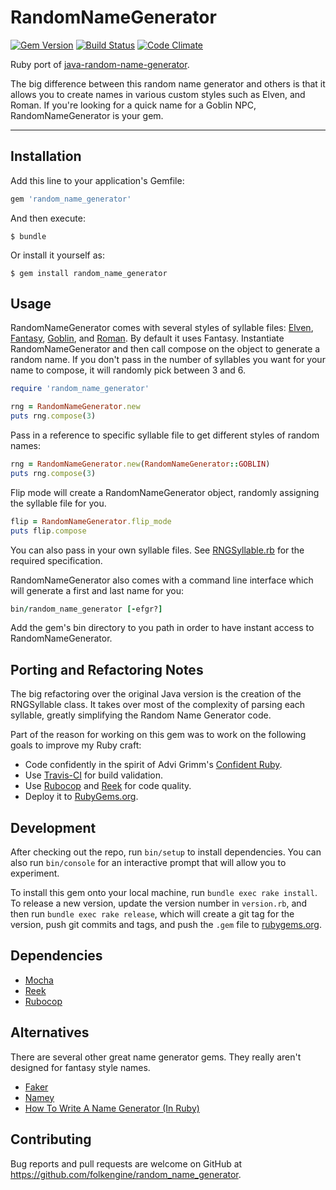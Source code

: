 # RandomNameGenerator

[![Gem Version](https://badge.fury.io/rb/random_name_generator.svg)](https://badge.fury.io/rb/random_name_generator)
[![Build Status](https://travis-ci.org/folkengine/random_name_generator.svg?branch=master)](https://travis-ci.org/folkengine/random_name_generator)
[![Code Climate](https://codeclimate.com/github/folkengine/random_name_generator/badges/gpa.svg)](https://codeclimate.com/github/folkengine/random_name_generator)

Ruby port of [java-random-name-generator](https://github.com/folkengine/java-random-name-generator).

The big difference between this random name generator and others is that it allows you to create names in various
custom styles such as Elven, and Roman. If you're looking for a quick name for a Goblin NPC, RandomNameGenerator is
your gem.

------


## Installation

Add this line to your application's Gemfile:

```ruby
gem 'random_name_generator'
```

And then execute:

    $ bundle

Or install it yourself as:

    $ gem install random_name_generator

## Usage

RandomNameGenerator comes with several styles of syllable files:
[Elven](https://github.com/folkengine/random_name_generator/blob/master/lib/random_name_generator/languages/elven.txt),
[Fantasy](https://github.com/folkengine/random_name_generator/blob/master/lib/random_name_generator/languages/fantasy.txt),
[Goblin](https://github.com/folkengine/random_name_generator/blob/master/lib/random_name_generator/languages/goblin.txt),
and [Roman](https://github.com/folkengine/random_name_generator/blob/master/lib/random_name_generator/languages/roman.txt).
By default it uses Fantasy. Instantiate RandomNameGenerator and then call compose on the object to generate a random name.
If you don't pass in the number of syllables you want for your name  to compose, it will randomly pick between 3 and 6.

```ruby
require 'random_name_generator'

rng = RandomNameGenerator.new
puts rng.compose(3)
```

Pass in a reference to specific syllable file to get different styles of random names:

```ruby
rng = RandomNameGenerator.new(RandomNameGenerator::GOBLIN)
puts rng.compose(3)
```

Flip mode will create a RandomNameGenerator object, randomly assigning the syllable file for you.

```ruby
flip = RandomNameGenerator.flip_mode
puts flip.compose
```

You can also pass in your own syllable files. See
[RNGSyllable.rb](https://github.com/folkengine/random_name_generator/blob/master/lib/random_name_generator/rng_syllable.rb)
for the required specification.

RandomNameGenerator also comes with a command line interface which will generate a first and last name for you:

```ruby
bin/random_name_generator [-efgr?]
```

Add the gem's bin directory to you path in order to have instant access to RandomNameGenerator.

## Porting and Refactoring Notes

The big refactoring over the original Java version is the creation of the RNGSyllable class. It takes 
over most of the complexity of parsing each syllable, greatly simplifying the Random Name Generator code.
 
Part of the reason for working on this gem was to work on the following goals to improve my Ruby craft:

* Code confidently in the spirit of Advi Grimm's [Confident Ruby](http://www.confidentruby.com/).
* Use [Travis-CI](https://travis-ci.org/folkengine/random_name_generator) for build validation.
* Use [Rubocop](https://github.com/bbatsov/rubocop) and [Reek](https://github.com/troessner/reek) for code quality. 
* Deploy it to [RubyGems.org](https://rubygems.org/gems/random_name_generator).

## Development

After checking out the repo, run `bin/setup` to install dependencies. You can also run `bin/console` for an interactive prompt that will allow you to experiment.

To install this gem onto your local machine, run `bundle exec rake install`. To release a new version, update the version number in `version.rb`, and then run `bundle exec rake release`, which will create a git tag for the version, push git commits and tags, and push the `.gem` file to [rubygems.org](https://rubygems.org).

## Dependencies

* [Mocha](https://github.com/freerange/mocha)
* [Reek](https://github.com/troessner/reek)
* [Rubocop](https://github.com/bbatsov/rubocop)

## Alternatives

There are several other great name generator gems. They really aren't designed for fantasy style names.

* [Faker](https://github.com/stympy/faker)
* [Namey](https://github.com/muffinista/namey)
* [How To Write A Name Generator (In Ruby)](http://www.skorks.com/2009/07/how-to-write-a-name-generator-in-ruby/)

## Contributing

Bug reports and pull requests are welcome on GitHub at https://github.com/folkengine/random_name_generator.
